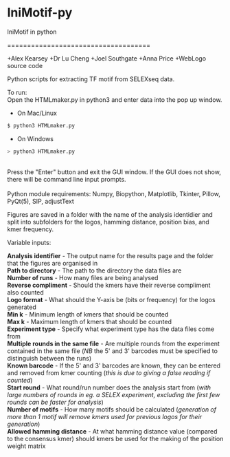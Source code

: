 # IniMotif-py
IniMotif in python

 ====================================

+Alex Kearsey 
+Dr Lu Cheng
+Joel Southgate
+Anna Price
+WebLogo source code

Python scripts for extracting TF motif from SELEXseq data.

To run: <br />
Open the HTMLmaker.py in python3 and enter data into the pop up window.

* On Mac/Linux <br />
```bash
$ python3 HTMLmaker.py
```
* On Windows <br />
```bash
> python3 HTMLmaker.py
```
<br />
Press the "Enter" button and exit the GUI window. If the GUI does not show, there will be command line input prompts.
<br />
<br />
Python module requirements: Numpy, Biopython, Matplotlib, Tkinter, Pillow, PyQt(5), SIP, adjustText

Figures are saved in a folder with the name of the analysis identidier and split into subfolders for the logos, hamming distance, position bias, and kmer frequency.

Variable inputs:

**Analysis identifier** - The output name for the results page and the folder that the figures are organised in <br />
**Path to directory** - The path to the directory the data files are <br />
**Number of runs** - How many files are being analysed <br />
**Reverse compliment** - Should the kmers have their reverse compliment also counted <br />
**Logo format** - What should the Y-axis be (bits or frequency) for the logos generated <br />
**Min k** - Minimum length of kmers that should be counted <br />
**Max k** - Maximum length of kmers that should be counted <br />
**Experiment type** - Specify what experiment type has the data files come from <br />
**Multiple rounds in the same file** - Are multiple rounds from the experiment contained in the same file (*NB* the 5' and 3' barcodes must be specified to distinguish between the runs) <br />
**Known barcode** - If the 5' and 3' barcodes are known, they can be entered and removed from kmer counting (*this is due to giving a false reading if counted*) <br />
**Start round** - What round/run number does the analysis start from (*with large numbers of rounds in eg. a SELEX experiment, excluding the first few rounds can be faster for analysis*) <br />
**Number of motifs** - How many motifs should be calculated (*generation of more than 1 motif will remove kmers used for previous logos for their generation*) <br />
**Allowed hamming distance** - At what hamming distance value (compared to the consensus kmer) should kmers be used for the making of the position weight matrix <br />
